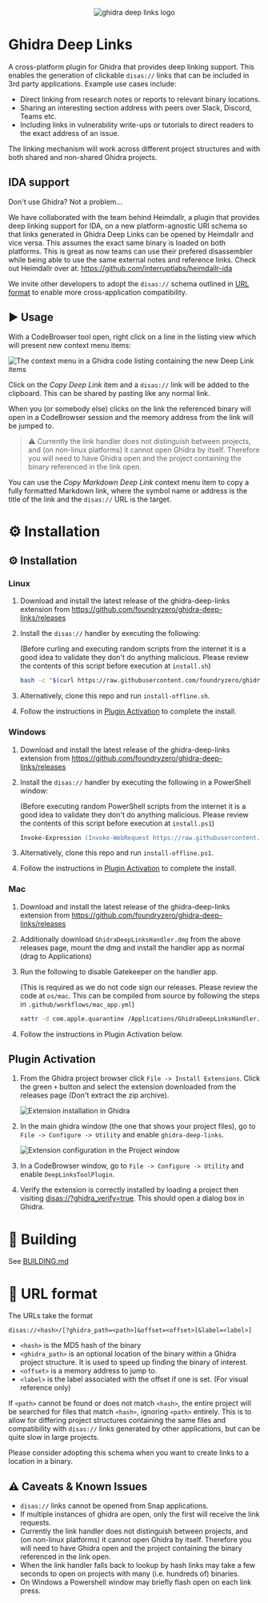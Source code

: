 <p align="center">
  <img src="img/ghidra-deep-links-logo.png" alt="ghidra deep links logo"/>
</p>

# Ghidra Deep Links

A cross-platform plugin for Ghidra that provides deep linking support. This enables the generation of clickable `disas://` links that can be included in 3rd party applications. Example use cases include:

* Direct linking from research notes or reports to relevant binary locations.
* Sharing an interesting section address with peers over Slack, Discord, Teams etc.
* Including links in vulnerability write-ups or tutorials to direct readers to the exact address of an issue.

The linking mechanism will work across different project structures and with both shared and non-shared Ghidra projects.

## IDA support

Don't use Ghidra? Not a problem...

We have collaborated with the team behind Heimdallr, a plugin that provides deep linking support for IDA, on a new platform-agnostic URI schema so that links generated in Ghidra Deep Links can be opened by Heimdallr and vice versa. This assumes the exact same binary is loaded on both platforms. This is great as now teams can use their prefered disassembler while being able to use the same external notes and reference links. Check out Heimdallr over at: <https://github.com/interruptlabs/heimdallr-ida>

We invite other developers to adopt the `disas://` schema outlined in [URL format](#-url-format) to enable more cross-application compatibility.

## ▶️ Usage

With a CodeBrowser tool open, right click on a line in the listing view which will present new context menu items:

![The context menu in a Ghidra code listing containing the new Deep Link items](img/context-menu.png)

Click on the *Copy Deep Link* item and a `disas://` link will be added to the clipboard. This can be shared by pasting like any normal link.

When you (or somebody else) clicks on the link the referenced binary will open in a CodeBrowser session and the memory address from the link will be jumped to.

> ⚠️ Currently the link handler does not distinguish between projects, and (on non-linux platforms) it cannot open Ghidra by itself. Therefore you will need to have Ghidra open and the project containing the binary referenced in the link open.

You can use the *Copy Markdown Deep Link* context menu item to copy a fully formatted Markdown link, where the symbol name or address is the title of the link and the `disas://` URL is the target.

# ⚙️ Installation

## ⚙️ Installation

### Linux

1. Download and install the latest release of the ghidra-deep-links extension from <https://github.com/foundryzero/ghidra-deep-links/releases>

2. Install the `disas://` handler by executing the following:

    (Before curling and executing random scripts from the internet it is a good idea to validate they don't do anything malicious. Please review the contents of this script before execution at `install.sh`)

    ```bash
    bash -c "$(curl https://raw.githubusercontent.com/foundryzero/ghidra-deep-links/main/install.sh)"
    ```

3. Alternatively, clone this repo and run `install-offline.sh`.

4. Follow the instructions in [Plugin Activation](#plugin-activation) to complete the install.

### Windows

1. Download and install the latest release of the ghidra-deep-links extension from <https://github.com/foundryzero/ghidra-deep-links/releases>

2. Install the `disas://` handler by executing the following in a PowerShell window:

    (Before executing random PowerShell scripts from the internet it is a good idea to validate they don't do anything malicious. Please review the contents of this script before execution at `install.ps1`)

    ```ps
    Invoke-Expression (Invoke-WebRequest https://raw.githubusercontent.com/foundryzero/ghidra-deep-links/main/install.ps1).Content 
    ```

3. Alternatively, clone this repo and run `install-offline.ps1`.

4. Follow the instructions in [Plugin Activation](#plugin-activation) to complete the install.

### Mac

1. Download and install the latest release of the ghidra-deep-links extension from <https://github.com/foundryzero/ghidra-deep-links/releases>

2. Additionally download `GhidraDeepLinksHandler.dmg` from the above releases page, mount the dmg and install the handler app as normal (drag to Applications)

3. Run the following to disable Gatekeeper on the handler app.

    (This is required as we do not code sign our releases. Please review the code at `os/mac`. This can be compiled from source by following the steps in `.github/workflows/mac_app.yml`)

    ```bash
    xattr -d com.apple.quarantine /Applications/GhidraDeepLinksHandler.app
    ```

4. Follow the instructions in Plugin Activation below.

## Plugin Activation

1. From the Ghidra project browser click `File -> Install Extensions`. Click the green `+` button and select the extension downloaded from the releases page (Don't extract the zip archive).

    ![Extension installation in Ghidra](img/install.png)

2. In the main ghidra window (the one that shows your project files), go to `File -> Configure -> Utility` and enable `ghidra-deep-links`.

    ![Extension configuration in the Project window](img/configure.png)

3. In a CodeBrowser window, go to `File -> Configure -> Utility` and enable `DeepLinksToolPlugin`.

4. Verify the extension is correctly installed by loading a project then visiting [disas://?ghidra_verify=true](disas://?ghidra_verify=true). This should open a dialog box in Ghidra.

# 🔨 Building

See [BUILDING.md](./BUILDING.md)

# 🔗 URL format

The URLs take the format

```raw
disas://<hash>/[?ghidra_path=<path>]&offset=<offset>[&label=<label>]
```

* `<hash>` is the MD5 hash of the binary
* `<ghidra_path>` is an optional location of the binary within a Ghidra project structure. It is used to speed up finding the binary of interest.
* `<offset>` is a memory address to jump to.
* `<label>` is the label associated with the offset if one is set. (For visual reference only)

If `<path>` cannot be found or does not match `<hash>`, the entire project will be searched for files that match `<hash>`, ignoring `<path>` entirely. This is to allow for differing project structures containing the same files and compatibility with `disas://` links generated by other applications, but can be quite slow in large projects.

Please consider adopting this schema when you want to create links to a location in a binary.

## ⚠️ Caveats & Known Issues

* `disas://` links cannot be opened from Snap applications.
* If multiple instances of ghidra are open, only the first will receive the link requests.
* Currently the link handler does not distinguish between projects, and (on non-linux platforms) it cannot open Ghidra by itself. Therefore you will need to have Ghidra open and the project containing the binary referenced in the link open.
* When the link handler falls back to lookup by hash links may take a few seconds to open on projects with many (i.e. hundreds of) binaries.
* On Windows a Powershell window may briefly flash open on each link press.
